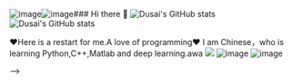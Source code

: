 ![image](https://github.com/zzzsakura/zzzsakura/assets/147756443/0d526510-33f1-4ca6-815c-fcf6c4c4e78c)![image](https://github.com/zzzsakura/zzzsakura/assets/147756443/4a62024c-172d-44f1-bc35-0b7690446c39)### Hi there 👋
![Dusai's GitHub stats](https://github-readme-stats.vercel.app/api?username=zzzsakura)
![Dusai's GitHub stats](https://github-readme-stats.vercel.app/api?username=zzzsakura&show_icons=true&theme=radical)
<!--
<--**共产主义者** Communists-->
❤Here is a restart for me.A love of programming❤
I am Chinese，who is learning Python,C++,Matlab and deep learning.awa
![](https://img.shields.io/badge/python-3.9-orange?style=for-the-badge&logo=python&logoColor=orange)
![image](https://github.com/zzzsakura/zzzsakura/assets/147756443/c6469770-52ce-4d4b-8b76-4b388787c24a)
![image](https://github.com/zzzsakura/zzzsakura/assets/147756443/f05daef2-c4b3-45f7-9fc4-b2d7be839c8d)

-->

<!--START_SECTION:waka-->
<!--END_SECTION:waka-->
